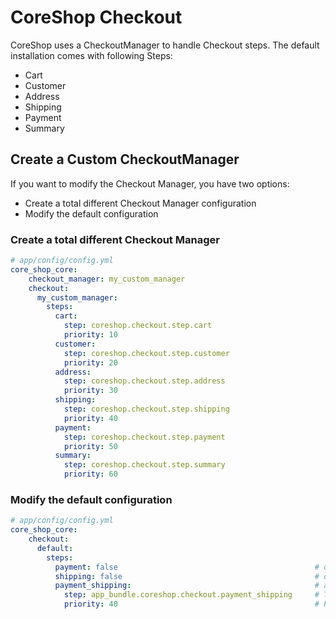 # CoreShop Checkout

CoreShop uses a CheckoutManager to handle Checkout steps. The default installation comes with following Steps:

 - Cart
 - Customer
 - Address
 - Shipping
 - Payment
 - Summary

## Create a Custom CheckoutManager

If you want to modify the Checkout Manager, you have two options:
 - Create a total different Checkout Manager configuration
 - Modify the default configuration

### Create a total different Checkout Manager

```yaml
# app/config/config.yml
core_shop_core:
    checkout_manager: my_custom_manager
    checkout:
      my_custom_manager:
        steps:
          cart:
            step: coreshop.checkout.step.cart
            priority: 10
          customer:
            step: coreshop.checkout.step.customer
            priority: 20
          address:
            step: coreshop.checkout.step.address
            priority: 30
          shipping:
            step: coreshop.checkout.step.shipping
            priority: 40
          payment:
            step: coreshop.checkout.step.payment
            priority: 50
          summary:
            step: coreshop.checkout.step.summary
            priority: 60
```

### Modify the default configuration

```yaml
# app/config/config.yml
core_shop_core:
    checkout:
      default:
        steps:
          payment: false                                            # disables the payment step
          shipping: false                                           # disables the shipping step
          payment_shipping:                                         # adds a new PaymentShiping Step
            step: app_bundle.coreshop.checkout.payment_shipping     # This is your service-id, the service needs to implement CoreShop\Component\Order\Checkout\CheckoutStepInterface
            priority: 40                                            # Priority of this step
```
